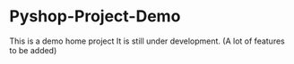 # Pyshop-Project-Demo
This is a demo home project
It is still under development. (A lot of features to be added)
